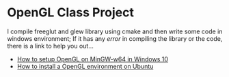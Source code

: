 # OpenGL Class Project

I compile freeglut and glew library using cmake and then write some code in windows environment; If it has any _error_ in compiling the library or the code, there is a link to help you out...

- [How to setup OpenGL on MinGW-w64 in Windows 10](https://medium.com/@bhargav.chippada19/how-to-setup-opengl-on-mingw-w64-in-windows-10-64-bits-b77f350cea7e)
- [How to install a OpenGL environment on Ubuntu](https://medium.com/@Plimsky/how-to-install-a-opengl-environment-on-ubuntu-e3918cf5ab6c)